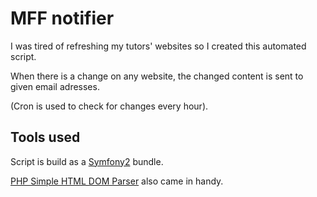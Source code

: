 MFF notifier
========================
I was tired of refreshing my tutors' websites so I created this automated script.

When there is a change on any website, the changed content is sent to given email adresses.

(Cron is used to check for changes every hour).

Tools used
-------------------------
Script is build as a [Symfony2](http://symfony.com/) bundle.

[PHP Simple HTML DOM Parser](http://simplehtmldom.sourceforge.net/) also came in handy.